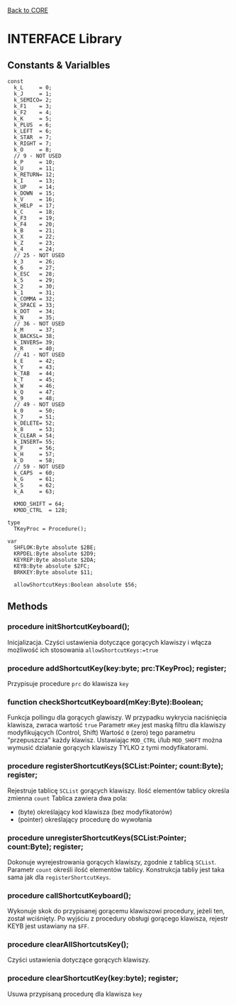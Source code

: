 [Back to CORE](core.md)
# INTERFACE Library

## Constants & Varialbles

```
const
  k_L     = 0;
  k_J     = 1;
  k_SEMICO= 2;
  k_F1    = 3;
  k_F2    = 4;
  k_K     = 5;
  k_PLUS  = 6;
  k_LEFT  = 6;
  k_STAR  = 7;
  k_RIGHT = 7;
  k_O     = 8;
  // 9 - NOT USED
  k_P     = 10;
  k_U     = 11;
  k_RETURN= 12;
  k_I     = 13;
  k_UP    = 14;
  k_DOWN  = 15;
  k_V     = 16;
  k_HELP  = 17;
  k_C     = 18;
  k_F3    = 19;
  k_F4    = 20;
  k_B     = 21;
  k_X     = 22;
  k_Z     = 23;
  k_4     = 24;
  // 25 - NOT USED
  k_3     = 26;
  k_6     = 27;
  k_ESC   = 28;
  k_5     = 29;
  k_2     = 30;
  k_1     = 31;
  k_COMMA = 32;
  k_SPACE = 33;
  k_DOT   = 34;
  k_N     = 35;
  // 36 - NOT USED
  k_M     = 37;
  k_BACKSL= 38;
  k_INVERS= 39;
  k_R     = 40;
  // 41 - NOT USED
  k_E     = 42;
  k_Y     = 43;
  k_TAB   = 44;
  k_T     = 45;
  k_W     = 46;
  k_Q     = 47;
  k_9     = 48;
  // 49 - NOT USED
  k_0     = 50;
  k_7     = 51;
  k_DELETE= 52;
  k_8     = 53;
  k_CLEAR = 54;
  k_INSERT= 55;
  k_F     = 56;
  k_H     = 57;
  k_D     = 58;
  // 59 - NOT USED
  k_CAPS  = 60;
  k_G     = 61;
  k_S     = 62;
  k_A     = 63;

  KMOD_SHIFT = 64;
  KMOD_CTRL  = 128;

type
  TKeyProc = Procedure();

var
  SHFLOK:Byte absolute $2BE;
  KRPDEL:Byte absolute $2D9;
  KEYREP:Byte absolute $2DA;
  KEYB:Byte absolute $2FC;
  BRKKEY:Byte absolute $11;

  allowShortcutKeys:Boolean absolute $56;
```

## Methods

### procedure initShortcutKeyboard();

Inicjalizacja.
Czyści ustawienia dotyczące gorących klawiszy i włącza możliwość ich stosowania `allowShortcutKeys:=true`

### procedure addShortcutKey(key:byte; prc:TKeyProc); register;

Przypisuje procedure `prc` do klawisza `key`

### function checkShortcutKeyboard(mKey:Byte):Boolean;

Funkcja pollingu dla gorących glawiszy.
W przypadku wykrycia naciśnięcia klawisza, zwraca wartość `true`
Parametr `mKey` jest maską filtru dla klawiszy modyfikujących (Control, Shift) Wartość `0` (zero) tego parametru "przepuszcza" każdy klawisz. Ustawiając `MOD_CTRL` i/lub `MOD_SHOFT` można wymusić działanie gorących klawiszy TYLKO z tymi modyfikatorami.

### procedure registerShortcutKeys(SCList:Pointer; count:Byte); register;

Rejestruje tablicę `SCList` gorących klawiszy. Ilość elementów tablicy określa zmienna `count`
Tablica zawiera dwa pola:
- (byte) określający kod klawisza (bez modyfikatorów)
- (pointer) określający procedurę do wywołania

### procedure unregisterShortcutKeys(SCList:Pointer; count:Byte); register;

Dokonuje wyrejestrowania gorących klawiszy, zgodnie z tablicą `SCList`.
Parametr `count` określi ilość elementów tablicy.
Konstrukcja tabliy jest taka sama jak dla `registerShortcutKeys`.

### procedure callShortcutKeyboard();

Wykonuje skok do przypisanej gorącemu klawiszowi procedury, jeżeli ten, został wciśnięty.
Po wyjściu z procedury obsługi gorącego klawisza, rejestr KEYB jest ustawiany na `$FF`.

### procedure clearAllShortcutsKey();

Czyści ustawienia dotyczące gorących klawiszy.

### procedure clearShortcutKey(key:byte); register;

Usuwa przypisaną procedurę dla klawisza `key`